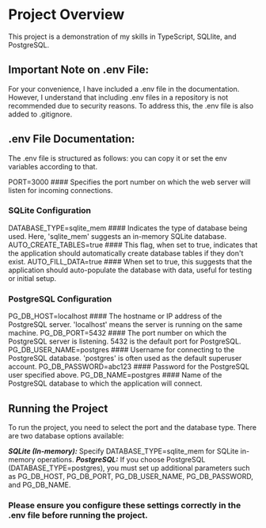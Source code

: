 # Project Overview

This project is a demonstration of my skills in TypeScript, SQLlite, and PostgreSQL.

## Important Note on .env File:
For your convenience, I have included a .env file in the documentation. However, I understand that including .env files in a repository is not recommended due to security reasons. To address this, the .env file is also added to .gitignore.

## .env File Documentation:

The .env file is structured as follows: you can copy it or set the env variables according to that.

PORT=3000                   #### Specifies the port number on which the web server will listen for incoming connections.

### SQLite Configuration
DATABASE_TYPE=sqlite_mem     #### Indicates the type of database being used. Here, 'sqlite_mem' suggests an in-memory SQLite database.
AUTO_CREATE_TABLES=true      #### This flag, when set to true, indicates that the application should automatically create database tables if they don't exist.
AUTO_FILL_DATA=true          #### When set to true, this suggests that the application should auto-populate the database with data, useful for testing or initial setup.

### PostgreSQL Configuration
PG_DB_HOST=localhost         #### The hostname or IP address of the PostgreSQL server. 'localhost' means the server is running on the same machine.
PG_DB_PORT=5432              #### The port number on which the PostgreSQL server is listening. 5432 is the default port for PostgreSQL.
PG_DB_USER_NAME=postgres     #### Username for connecting to the PostgreSQL database. 'postgres' is often used as the default superuser account.
PG_DB_PASSWORD=abc123        #### Password for the PostgreSQL user specified above.
PG_DB_NAME=postgres          #### Name of the PostgreSQL database to which the application will connect.


## Running the Project
To run the project, you need to select the port and the database type. There are two database options available:

***SQLite (In-memory):*** Specify DATABASE_TYPE=sqlite_mem for SQLite in-memory operations.
***PostgreSQL:*** If you choose PostgreSQL (DATABASE_TYPE=postgres), you must set up additional parameters such as PG_DB_HOST, PG_DB_PORT, PG_DB_USER_NAME, PG_DB_PASSWORD, and PG_DB_NAME.

### Please ensure you configure these settings correctly in the .env file before running the project.


